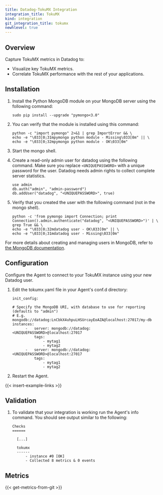 ```yaml
---
title: Datadog-TokuMX Integration
integration_title: TokuMX
kind: integration
git_integration_title: tokumx
newhlevel: true
---
```


## Overview

Capture TokuMX metrics in Datadog to:

* Visualize key TokuMX metrics.
* Correlate TokuMX performance with the rest of your applications.

## Installation

1.  Install the Python MongoDB module on your MongoDB server using the following command:

        sudo pip install --upgrade "pymongo<3.0"


2.  You can verify that the module is installed using this command:

        python -c "import pymongo" 2>&1 | grep ImportError && \
        echo -e "\033[0;31mpymongo python module - Missing\033[0m" || \
        echo -e "\033[0;32mpymongo python module - OK\033[0m"


3.  Start the mongo shell.
4.  Create a read-only admin user for datadog using the following command. Make sure you replace ```<UNIQUEPASSWORD>``` with a unique password for the user. Datadog needs admin rights to collect complete server statistics.

        use admin
        db.auth("admin", "admin-password")
        db.addUser("datadog", "<UNIQUEPASSWORD>", true)

5.  Verify that you created the user with the following command (not in the mongo shell).

        python -c 'from pymongo import Connection; print Connection().admin.authenticate("datadog", "<UNIQUEPASSWORD>")' | \
        grep True && \
        echo -e "\033[0;32mdatadog user - OK\033[0m" || \
        echo -e "\033[0;31mdatadog user - Missing\033[0m"

For more details about creating and managing users in MongoDB, refer to [the MongoDB documentation](http://www.mongodb.org/display/DOCS/Security+and+Authentication).

## Configuration

Configure the Agent to connect to your TokuMX instance using your new Datadog user.

1.  Edit the tokumx.yaml file in your Agent's conf.d directory:

        init_config:

        # Specify the MongoDB URI, with database to use for reporting (defaults to "admin")
        # E.g. mongodb://datadog:LnCbkX4uhpuLHSUrcayEoAZA@localhost:27017/my-db
        instances:
              -   server: mongodb://datadog:<UNIQUEPASSWORD>@localhost:27017
                  tags:
                      - mytag1
                      - mytag2
              -   server: mongodb://datadog:<UNIQUEPASSWORD>@localhost:27017
                  tags:
                      - mytag1
                      - mytag2


2.  Restart the Agent.

{{< insert-example-links >}}

## Validation

1.  To validate that your integration is working run the Agent's info command. You should see output similar to the following:


        Checks
        ======

          [...]

          tokumx
          ------
              - instance #0 [OK]
              - Collected 8 metrics & 0 events


## Metrics

{{< get-metrics-from-git >}}

